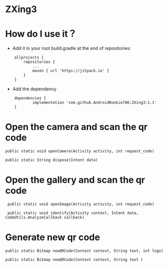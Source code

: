 # ZXing3
# How do I use it？

- Add it in your root build.gradle at the end of repositories:
```
	allprojects {
		repositories {
			...
			maven { url 'https://jitpack.io' }
		}
	}
```
- Add the dependency
```
	dependencies {
	        implementation 'com.github.AndroidRookie706:ZXing3:1.1'
	}

```

# Open the camera and scan the qr code
```
public static void openCamera(Activity activity, int request_code)

public static String dispose(Intent data)
```

# Open the gallery and scan the qr code
```
 public static void openImage(Activity activity, int request_code)
 
 public static void identify(Activity context, Intent data, CodeUtils.AnalyzeCallback callback)
```
 
# Generate new qr code
```
public static Bitmap newQRCode(Context context, String text, int logo)

public static Bitmap newQRCode(Context context, String text )
```
